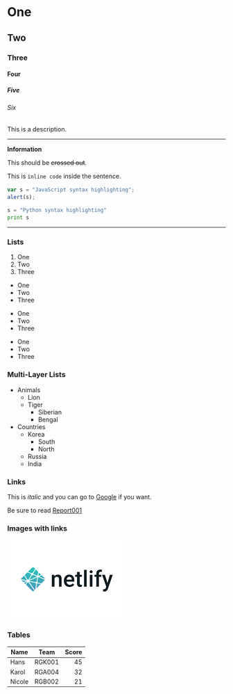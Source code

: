# One
## Two
### Three
#### Four
##### Five
###### Six

This is a description.

---

**Information**

This should be ~~crossed out~~.

This is `inline code` inside the sentence.

```javascript
var s = "JavaScript syntax highlighting";
alert(s);
```
 
```python
s = "Python syntax highlighting"
print s
```

---

### Lists

1. One
2. Two
3. Three

- One
- Two
- Three

* One
* Two
* Three

+ One
+ Two
+ Three

### Multi-Layer Lists

- Animals
    - Lion
    - Tiger
        - Siberian
        - Bengal
- Countries
    - Korea
        - South
        - North
    - Russia
    - India

### Links 

This is *italic* and you can go to [Google](http://google.com) if you want.

Be sure to read [Report001](reports/report001.txt)

### Images with links

[![Netlify Icon](images/netlify.png "Goto Netlify to host for free")](http://netlify.com)

### Tables

| Name          | Team          | Score  |
| ------------- |:-------------:| -----:|
| Hans          | RGK001        |    45 |
| Karol         | RGA004        |    32 |
| Nicole        | RGB002        |    21 |